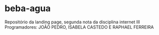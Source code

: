# beba-agua
Repositório da landing page, segunda nota da disciplina internet III
Programadores: JOÃO PEDRO, ISABELA CASTEDO E RAPHAEL FERREIRA
